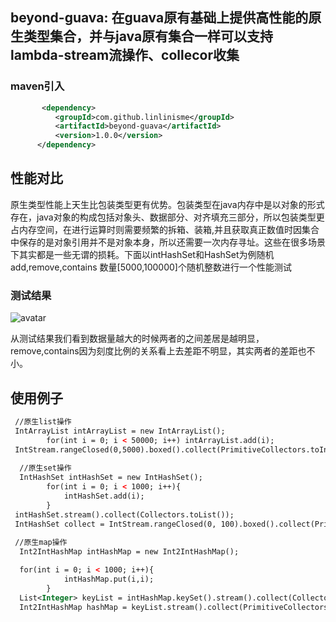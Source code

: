 ## beyond-guava: 在guava原有基础上提供高性能的原生类型集合，并与java原有集合一样可以支持lambda-stream流操作、collecor收集


### maven引入

```xml
       <dependency>
          <groupId>com.github.linlinisme</groupId>
          <artifactId>beyond-guava</artifactId>
          <version>1.0.0</version>
      </dependency>
```

## 性能对比
原生类型性能上天生比包装类型更有优势。包装类型在java内存中是以对象的形式存在，java对象的构成包括对象头、数据部分、对齐填充三部分，所以包装类型更占内存空间，在进行运算时则需要频繁的拆箱、装箱,并且获取真正数值时因集合中保存的是对象引用并不是对象本身，所以还需要一次内存寻址。这些在很多场景下其实都是一些无谓的损耗。下面以intHashSet和HashSet为例随机add,remove,contains 数量[5000,100000]个随机整数进行一个性能测试
### 测试结果 
![avatar](http://i1.bvimg.com/660662/6ef0418ac51c6ae0.png)

从测试结果我们看到数据量越大的时候两者的之间差居是越明显，remove,contains因为刻度比例的关系看上去差距不明显，其实两者的差距也不小。

## 使用例子

```xml
 //原生list操作
 IntArrayList intArrayList = new IntArrayList();
        for(int i = 0; i < 50000; i++) intArrayList.add(i); 
 IntStream.rangeClosed(0,5000).boxed().collect(PrimitiveCollectors.toIntArrayList());
 
  //原生set操作
  IntHashSet intHashSet = new IntHashSet();
        for(int i = 0; i < 1000; i++){
            intHashSet.add(i);
        }
 intHashSet.stream().collect(Collectors.toList());
 IntHashSet collect = IntStream.rangeClosed(0, 100).boxed().collect(PrimitiveCollectors.toIntHashSet());                                
 
 //原生map操作
  Int2IntHashMap intHashMap = new Int2IntHashMap();

  for(int i = 0; i < 1000; i++){
            intHashMap.put(i,i);
        }
  List<Integer> keyList = intHashMap.keySet().stream().collect(Collectors.toList());
  Int2IntHashMap hashMap = keyList.stream().collect(PrimitiveCollectors.toInt2IntHashMap(i -> i, Function.identity()));
 
```
